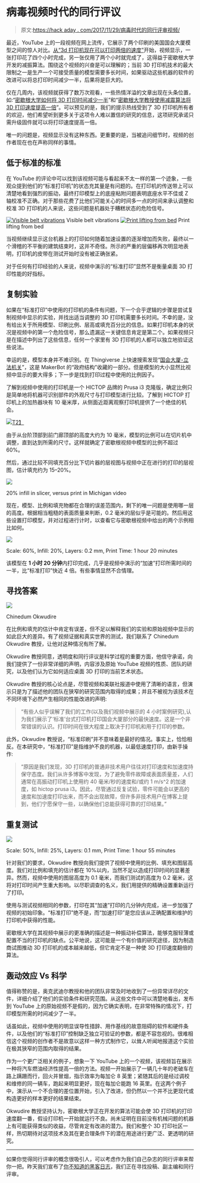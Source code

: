 # 病毒视频时代的同行评议

> 原文:[https://hack aday . com/2017/11/29/病毒时代的同行评审视频/](https://hackaday.com/2017/11/29/peer-review-in-the-age-of-viral-video/)

最近，YouTube 上的一段视频在网上流传，它展示了两个印刷的美国国会大厦模型之间的惊人对比。[从“3d 打印机现在可以打印两倍的速度”](https://www.youtube.com/watch?v=6sN71fx9frk)开始，视频显示，一张打印花了四个小时完成，另一张仅用了两个小时就完成了，这得益于密歇根大学开发的减振算法。围绕这个视频的兴奋是可以理解的；当前 3D 打印机技术的最大限制之一是生产一个可接受质量的模型需要多长时间，如果驱动这些机器的软件的改进可以将总打印时间减少一半，后果将是巨大的。

仅在几周内，该视频就获得了数万次观看，一些热情洋溢的文章出现在头条位置，如:“[密歇根大学如何将 3D 打印时间减少一半](https://3dprintingindustry.com/news/cut-fff-3d-print-times-half-university-michigan-123158/)”和“[密歇根大学教授使用减震算法将 3D 打印速度提高一倍](http://www.3ders.org/articles/20171020-university-of-michigan-professor-doubles-3d-printing-speeds-using-vibration-mitigating-algorithm.html)”。可以预见的是，我们的提示热线受到了 3D 打印机所有者的欢迎，他们希望听到更多关于这项令人难以置信的研究的信息，这项研究承诺只需升级固件就可以将打印速度提高一倍。

唯一的问题是，视频显示没有这种东西。更重要的是，当被追问细节时，视频的创作者现在也在声称同样的事情。

## 低于标准的标准

在 YouTube 的评论中可以找到该视频可能与看起来不太一样的第一个迹象，一些观众提到他们的“标准打印机”的状态充其量是有问题的。在打印机的传送带上可以清楚地看到强烈的振动，最终打印模型上的底座粘附问题表明底座水平不佳或 Z 轴校准不正确。对于那些花费了比他们可能关心的时间多一点的时间来承认调整和校准 3D 打印机的人来说，这些问题是机器处于糟糕状态的危险信号。

 [![Visible belt vibrations](../Images/5f8c9001b31194391dbe2fccda1d2260.png "mich_belt")](https://hackaday.com/2017/11/29/peer-review-in-the-age-of-viral-video/mich_belt/) Visible belt vibrations [![Print lifting from bed](../Images/bb7f2264641b9b92957a92def657d9e8.png "mich_bed")](https://hackaday.com/2017/11/29/peer-review-in-the-age-of-viral-video/mich_bed/) Print lifting from bed

当视频继续显示这台机器上的打印如何随着加速设置的逐渐增加而失败，最终以一个滑稽的不平衡的建筑结束时，这并不奇怪。所示的严重的层偏移再次明显地表明，打印机的皮带在测试开始时没有被正确张紧。

对于任何有打印经验的人来说，视频中演示的“标准打印”显然不是衡量桌面 3D 打印性能的好指标。

## 复制实验

如果在“标准打印”中使用的打印机的条件有问题，下一个合乎逻辑的步骤是尝试复制视频中显示的实验，并找出适当调整的 3D 打印机需要多长时间。不幸的是，没有给出关于所用模型、印刷比例、层高或填充百分比的信息。如果打印机本身的状况是视频中的第一个危险信号，那么遗漏这一关键信息肯定是第二个。如果视频只是在描述中列出了这些信息，任何一个家里有 3D 打印机的人都可以独立地验证这些说法。

幸运的是，模型本身并不难识别。在 Thingiverse 上快速搜索发现“[国会大厦-立法机关](https://www.thingiverse.com/thing:461272)”，这是 MakerBot 的“政府结构”收藏的一部分。但是模型的大小显然比视频中显示的要大得多；下一步是找到打印过程中使用的比例因子。

了解到视频中使用的打印机是一个 HICTOP 品牌的 Prusa i3 克隆版，确定比例只是简单地将机器可识别部件的外观尺寸与打印模型进行比较。了解到 HICTOP 打印机上的加热器块有 10 毫米厚，从侧面近距离观察打印机提供了一个绝佳的机会。

[![](../Images/9d24cba654001214fca7c97430552fa8.png)T2】](https://hackaday.com/wp-content/uploads/2017/11/mich_scale.jpg)

由于从台阶顶部到前门廊顶部的高度大约为 10 毫米，模型的比例可以在切片机中调整，直到达到所需的尺寸。这样就确定了密歇根视频中模型的比例不超过 60%。

然后，通过比较不同填充百分比下切片器的层视图与视频中正在进行的打印的层视图，估计填充约为 15–20%。

[![](../Images/97695379e336163132a9bc5d38e95367.png)](https://hackaday.com/wp-content/uploads/2017/11/mich_infill.jpg)

20% infill in slicer, versus print in Michigan video

现在，模型、比例和填充物都在合理的误差范围内，剩下的唯一问题是使用哪一层的高度。根据相当粗糙的表面质量来判断，0.2 毫米的层似乎是可能的。然后用这些设置打印模型，并对过程进行计时，以查看它与密歇根视频中给出的两个示例相比如何。

[![](../Images/c783445a40d84601f817506102c3390b.png)](https://hackaday.com/wp-content/uploads/2017/11/mich_test1.jpg)

Scale: 60%, Infill: 20%, Layers: 0.2 mm, Print Time: 1 hour 20 minutes

该模型在 **1 小时 20 分钟**内打印完成，几乎是视频中演示的“加速”打印所需时间的一半，比“标准打印”快近 4 倍。有些事情显然不合情理。

## 寻找答案

[![](../Images/74466f9d5f8e7f4eeec8f258d33603b2.png)](https://hackaday.com/wp-content/uploads/2017/11/mich_prof.jpg)

Chinedum Okwudire

在比例和填充的估计中肯定有误差，但不足以解释我们的实验和原始视频中显示的如此巨大的差异。有了视频证据和真实世界的测试，我们联系了 Chinedum Okwudire 教授，让他对这种情况有所了解。

Okwudire 教授同意，透明度和同行评议是科学过程的重要方面，他信守承诺，向我们提供了一份非常详细的声明，内容涉及原始 YouTube 视频的性质、团队的研究，以及他们认为它如何适应桌面 3D 打印的当前艺术状态。

Okwudire 教授的核心论点是，尽管视频和美联社报道中使用了清晰的语言，但演示只是为了描述他的团队在狭窄的研究范围内取得的成果；并且不被视为该技术在不同环境下必然产生相同的性能改进的声明:

> “有些人似乎误解了我们的工作(以及我们视频中展示的 4 小时案例研究),认为我们展示了‘标准’台式打印机打印国会大厦部分的最快速度。这是一个非常错误的认识。打印时间在很大程度上取决于打印机和用于打印的参数。

此外，Okwudire 教授说，“标准印刷”并不意味着是最好的情况。事实上，恰恰相反。在本研究中，“标准打印”是指维护不良的机器，以最低速度打印，由新手操作:

> “原因是我们发现，3D 打印机的普通非技术用户往往对打印速度和加速度持保守态度。我们从许多博客中发现，为了避免零件故障或表面质量差，人们通常在高振动打印机上使用约 40 毫米/秒的速度和/或约 1 m/s^2 的加速度，如 hictop prusa i3。因此，尽管通过反复试验，零件可能会以更高的速度和加速度打印出来，而不会出现故障，但许多非技术用户在博客上提到，他们宁愿保守一些，以确保他们总能获得可靠的打印结果。”

## 重复测试

[![](../Images/da3790e6d194fbcf5edddfb0ee14908a.png)](https://hackaday.com/wp-content/uploads/2017/11/mich_test2-1.jpg)

Scale: 50%, Infill: 25%, Layers: 0.1 mm, Print Time: 1 hour 55 minutes

针对我们的要求，Okwudire 教授向我们提供了视频中使用的比例、填充和图层高度。我们对比例和填充的估计都在 10%以内，当然不足以造成打印时间的显著差异。然而，视频中使用的图层高度为 0.1 毫米，而我们测试的高度为 0.2 毫米，这将对打印时间产生重大影响。以尽职调查的名义，我们用提供的精确设置重新运行了打印。

使用与测试视频相同的参数，打印在其“加速”打印的几分钟内完成，进一步加强了视频的初始印象。“标准打印”绝不是，而“加速打印”是您应该从正确配置和维护的打印机中获得的性能。

密歇根大学在其视频中展示的更准确的描述是一种振动补偿算法，能够克服轻薄或配置不当的打印机的缺点。公平地说，这可能是一个有价值的研究途径，因为制造商试图推动 3D 打印机的成本越来越低，但它肯定不是一种使 3D 打印速度翻倍的算法。

## 轰动效应 Vs 科学

值得称赞的是，奥克武迪尔教授和他的团队非常及时地收到了一份异常详尽的文件，详细介绍了他们的实验条件和研究范围。从这些文件中可以清楚地看出，发布到 YouTube 上的原始视频不是假的，因为它确实表明，在非常特殊的情况下，打印模型所需的时间减少了一半。

话虽如此，视频中使用的明显误导性措辞、用作基线的故意阻碍的软件和硬件条件，以及他们的“标准打印”控制缺乏独立可验证的参数，都是不容忽视的。很难相信这个视频的创作者不是故意以这样一种方式制作它，以耸人听闻地报道这个实验在极其狭窄的范围内取得的结果。

作为一个更广泛相关的例子，想象一下 YouTube 上的一个视频，该视频旨在展示一种将汽车燃油经济性提高一倍的方法。视频一开始展示了一辆几十年的老破车在路上蹒跚而行，回火并冒烟，指示效率为每加仑 8 英里；紧随其后的是经过调校和维修的同一辆车，跑起来明显更好，现在每加仑能跑 16 英里。在这两个例子中，演示从一个不合理的差位置开始，引入了改进，但仍然以一个并不比更现代或构造更好的样本更好的结果结束。

Okwudire 教授坚持认为，密歇根大学正在开发的算法可能会使 3D 打印机的打印速度翻一番，假设打印机一开始就运行不良。尚未证明在目前没有机械问题的机器上有可能获得类似的收益，尽管肯定有改进的潜力。我们和整个 3D 打印社区一样，热切期待对这项技术及其在更合理条件下的潜在用途进行更广泛、更透明的研究。

* * *

如果你觉得同行评审的概念很吸引人，可以考虑作为我们自己杂志的同行评审来帮你一把。昨天我们宣布了[你不知道的黑客日志](https://hackaday.com/2017/11/28/hjwydk-the-journal-our-community-has-been-awaiting/)，我们正在寻找投稿、副主编和同行评审。